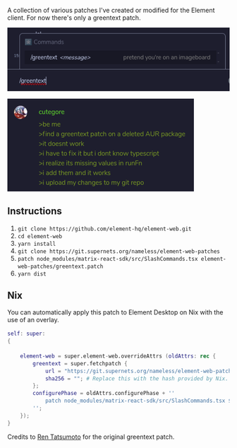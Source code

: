 A collection of various patches I've created or modified for the Element client.
For now there's only a greentext patch.

![Greentext command](images/greentext.png)

![Greentext demo](images/greentext_demo.png)

## Instructions
1. `git clone https://github.com/element-hq/element-web.git`
2. `cd element-web`
3. `yarn install`
4. `git clone https://git.supernets.org/nameless/element-web-patches`
7. `patch node_modules/matrix-react-sdk/src/SlashCommands.tsx element-web-patches/greentext.patch`
8. `yarn dist`

## Nix
You can automatically apply this patch to Element Desktop on Nix with the use of an overlay.
```nix
self: super:
{

    element-web = super.element-web.overrideAttrs (oldAttrs: rec {
  	    greentext = super.fetchpatch {
	        url = "https://git.supernets.org/nameless/element-web-patches/raw/branch/main/greentext.patch";
   		    sha256 = ""; # Replace this with the hash provided by Nix.
 	    };
		configurePhase = oldAttrs.configurePhase + ''
			patch node_modules/matrix-react-sdk/src/SlashCommands.tsx ${greentext}
		'';
	});
}
```

Credits to [Ren Tatsumoto](https://github.com/tatsumoto-ren) for the original greentext patch.
